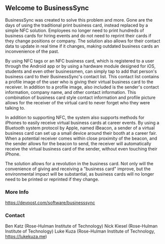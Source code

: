 ## Welcome to BusinessSync

BusinessSync was created to solve this problem and more. Gone are the days of using the traditional print business card, instead replaced by a simple NFC solution. Employees no longer need to print hundreds of business cards for hiring events and do not need to reprint their cards if they change positions or company. The solution also allows for their contact data to update in real time if it changes, making outdated business cards an inconvenience of the past.

By using NFC tags or an NFC business card, which is registered to a user through the Android app or by using a hardware module designed for iOS, students and even other businessmen, can simply tap to add that person's business card to their BusinessSync's contact list. This contact list contains a profile image of the user who is giving their virtual business card to the receiver. In addition to a profile image, also included is the sender's contact information, company name, and other contact information. This combination of business card style contact information and profile picture allows for the receiver of the virtual card to never forget who they were talking to.

In addition to supporting NFC, the system also supports methods for iPhones to easily receive virtual business cards at career events. By using a Bluetooth system protocol by Apple, named iBeacon, a sender of a virtual business card can set up a small device around their booth at a career fair. When a potential receiver comes within close proximity of the beacon, and the sender allows for the beacon to send, the receiver will automatically receive the virtual business card of the sender, without even touching their iPhone.

The solution allows for a revolution in the business card. Not only will the convenience of giving and receiving a "business card" improve, but the environmental impact will be substantial, as business cards will no longer need to be printed or reprinted if they change.

### More Info

https://devpost.com/software/businesssync

### Contact

Ben Katz (Rose-Hulman Institute of Technology)
Nick Kiesel (Rose-Hulman Institute of Technology)
Luke Kuza (Rose-Hulman Institute of Technology, https://lukekuza.me)
